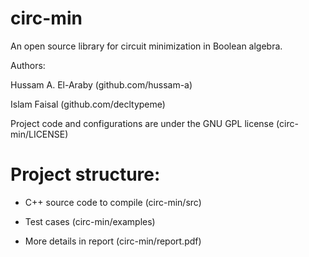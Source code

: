 # circ-min

An open source library for circuit minimization in Boolean algebra.

Authors:

Hussam A. El-Araby (github.com/hussam-a)

Islam Faisal (github.com/decltypeme)

Project code and configurations are under the GNU GPL license (circ-min/LICENSE) 

# Project structure:

- C++ source code to compile (circ-min/src)

- Test cases (circ-min/examples)

- More details in report (circ-min/report.pdf)
